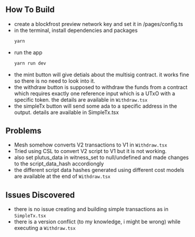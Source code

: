 ## How To Build
- create a blockfrost preview network key and set it in /pages/config.ts
- in the terminal, install dependencies and packages
    ```bash
    yarn
    ```
- run the app 
    ```bash
    yarn run dev
    ```
- the mint button will give detials about the multisig contract. it works fine so there is no need to look into it.    
- the withdraw button is supposed to withdraw the funds from a contract which requires exactly one reference input which is a UTxO with a specific token. the details are available in `Withdraw.tsx`
- the simpleTx button will send some ada to a specific address in the output. details are available in SimpleTx.tsx

## Problems
- Mesh somehow converts V2 transactions to V1 in `Withdraw.tsx`
- Tried using CSL to convert V2 script to V1 but it is not working.  
- also set plutus_data in witness_set to null/undefined and made changes to the script_data_hash accordiongly
- the different script data hashes generated using different cost models are available at the end of `Withdraw.tsx`

## Issues Discovered
- there is no issue creating and building simple transactions as in `SimpleTx.tsx`
- there is a version conflict (to my knowledge, i might be wrong) while executing a `Withdraw.tsx`